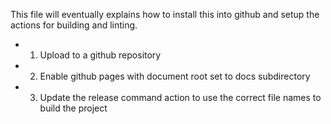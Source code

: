 This file will eventually explains how to install this into github
and setup the actions for building and linting.

- 1. Upload to a github repository

- 2. Enable github pages with document root set to docs subdirectory

- 3. Update the release command action to use the correct file names to build the project
